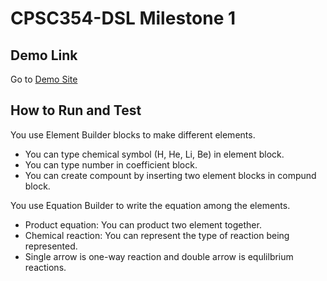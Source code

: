 # CPSC354-DSL Milestone 1

## Demo Link
Go to [Demo Site](https://ilianachae.github.io/CPSC354-DSL/)

## How to Run and Test

You use Element Builder blocks to make different elements.
* You can type chemical symbol (H, He, Li, Be) in element block.
* You can type number in coefficient block.
* You can create compount by inserting two element blocks in compund block. 

You use Equation Builder to write the equation among the elements.

* Product equation: You can product two element together.
* Chemical reaction: You can represent the type of reaction being represented.
* Single arrow is one-way reaction and double arrow is equlilbrium reactions.
 


